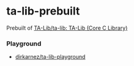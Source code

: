 ta-lib-prebuilt
===============
Prebuilt of [TA-Lib/ta-lib: TA-Lib (Core C Library)](https://github.com/TA-Lib/ta-lib)

### Playground
- [dirkarnez/ta-lib-playground](https://github.com/dirkarnez/ta-lib-playground)